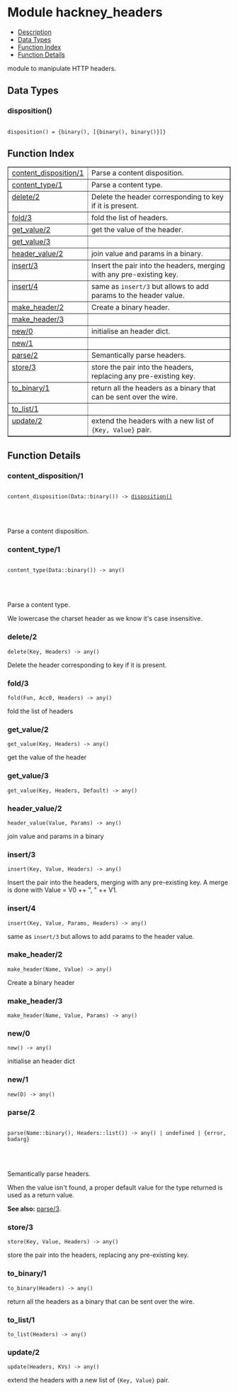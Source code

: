 

# Module hackney_headers #
* [Description](#description)
* [Data Types](#types)
* [Function Index](#index)
* [Function Details](#functions)


module to manipulate HTTP headers.


<a name="types"></a>

## Data Types ##




### <a name="type-disposition">disposition()</a> ###



<pre><code>
disposition() = {binary(), [{binary(), binary()}]}
</code></pre>


<a name="index"></a>

## Function Index ##


<table width="100%" border="1" cellspacing="0" cellpadding="2" summary="function index"><tr><td valign="top"><a href="#content_disposition-1">content_disposition/1</a></td><td>Parse a content disposition.</td></tr><tr><td valign="top"><a href="#content_type-1">content_type/1</a></td><td>Parse a content type.</td></tr><tr><td valign="top"><a href="#delete-2">delete/2</a></td><td>Delete the header corresponding to key if it is present.</td></tr><tr><td valign="top"><a href="#fold-3">fold/3</a></td><td>fold the list of headers.</td></tr><tr><td valign="top"><a href="#get_value-2">get_value/2</a></td><td>get the value of the header.</td></tr><tr><td valign="top"><a href="#get_value-3">get_value/3</a></td><td></td></tr><tr><td valign="top"><a href="#header_value-2">header_value/2</a></td><td>join value and params in a binary.</td></tr><tr><td valign="top"><a href="#insert-3">insert/3</a></td><td>Insert the pair into the headers, merging with any pre-existing key.</td></tr><tr><td valign="top"><a href="#insert-4">insert/4</a></td><td>same as <code>insert/3</code> but allows to add params to the header value.</td></tr><tr><td valign="top"><a href="#make_header-2">make_header/2</a></td><td>Create a binary header.</td></tr><tr><td valign="top"><a href="#make_header-3">make_header/3</a></td><td></td></tr><tr><td valign="top"><a href="#new-0">new/0</a></td><td>initialise an header dict.</td></tr><tr><td valign="top"><a href="#new-1">new/1</a></td><td></td></tr><tr><td valign="top"><a href="#parse-2">parse/2</a></td><td>Semantically parse headers.</td></tr><tr><td valign="top"><a href="#store-3">store/3</a></td><td>store the pair into the headers, replacing any pre-existing key.</td></tr><tr><td valign="top"><a href="#to_binary-1">to_binary/1</a></td><td>return all the headers as a binary that can be sent over the
wire.</td></tr><tr><td valign="top"><a href="#to_list-1">to_list/1</a></td><td></td></tr><tr><td valign="top"><a href="#update-2">update/2</a></td><td>extend the headers with a new list of <code>{Key, Value}</code> pair.</td></tr></table>


<a name="functions"></a>

## Function Details ##

<a name="content_disposition-1"></a>

### content_disposition/1 ###


<pre><code>
content_disposition(Data::binary()) -&gt; <a href="#type-disposition">disposition()</a>
</code></pre>

<br></br>


Parse a content disposition.
<a name="content_type-1"></a>

### content_type/1 ###


<pre><code>
content_type(Data::binary()) -&gt; any()
</code></pre>

<br></br>



Parse a content type.


We lowercase the charset header as we know it's case insensitive.
<a name="delete-2"></a>

### delete/2 ###

`delete(Key, Headers) -> any()`

Delete the header corresponding to key if it is present.
<a name="fold-3"></a>

### fold/3 ###

`fold(Fun, Acc0, Headers) -> any()`

fold the list of headers
<a name="get_value-2"></a>

### get_value/2 ###

`get_value(Key, Headers) -> any()`

get the value of the header
<a name="get_value-3"></a>

### get_value/3 ###

`get_value(Key, Headers, Default) -> any()`


<a name="header_value-2"></a>

### header_value/2 ###

`header_value(Value, Params) -> any()`

join value and params in a binary
<a name="insert-3"></a>

### insert/3 ###

`insert(Key, Value, Headers) -> any()`

Insert the pair into the headers, merging with any pre-existing key.
A merge is done with Value = V0 ++ ", " ++ V1.
<a name="insert-4"></a>

### insert/4 ###

`insert(Key, Value, Params, Headers) -> any()`

same as `insert/3` but allows to add params to the header value.
<a name="make_header-2"></a>

### make_header/2 ###

`make_header(Name, Value) -> any()`

Create a binary header
<a name="make_header-3"></a>

### make_header/3 ###

`make_header(Name, Value, Params) -> any()`


<a name="new-0"></a>

### new/0 ###

`new() -> any()`

initialise an header dict
<a name="new-1"></a>

### new/1 ###

`new(D) -> any()`


<a name="parse-2"></a>

### parse/2 ###


<pre><code>
parse(Name::binary(), Headers::list()) -&gt; any() | undefined | {error, badarg}
</code></pre>

<br></br>



Semantically parse headers.


When the value isn't found, a proper default value for the type
returned is used as a return value.

__See also:__ [parse/3](#parse-3).
<a name="store-3"></a>

### store/3 ###

`store(Key, Value, Headers) -> any()`

store the pair into the headers, replacing any pre-existing key.
<a name="to_binary-1"></a>

### to_binary/1 ###

`to_binary(Headers) -> any()`

return all the headers as a binary that can be sent over the
wire.
<a name="to_list-1"></a>

### to_list/1 ###

`to_list(Headers) -> any()`


<a name="update-2"></a>

### update/2 ###

`update(Headers, KVs) -> any()`

extend the headers with a new list of `{Key, Value}` pair.
